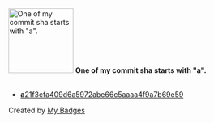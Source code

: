 <img src="https://my-badges.github.io/my-badges/a-commit.png" alt="One of my commit sha starts with &quot;a&quot;." title="One of my commit sha starts with &quot;a&quot;." width="128">
<strong>One of my commit sha starts with &quot;a&quot;.</strong>
<br><br>

- <a href="https://github.com/VandalByte/dedsec-grub2-theme/commit/a21f3cfa409d6a5972abe66c5aaaa4f9a7b69e59"><strong>a</strong>21f3cfa409d6a5972abe66c5aaaa4f9a7b69e59</a>


Created by <a href="https://github.com/my-badges/my-badges">My Badges</a>